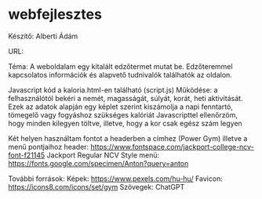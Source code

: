 # webfejlesztes

Készítő: Alberti Ádám

URL: 

Téma: A weboldalam egy kitalált edzőtermet mutat be.
Edzőteremmel kapcsolatos információk és alapvető tudnivalók találhatók az oldalon.

Javascript kód a kaloria.html-en található (script.js)
Működése: a felhasználótól bekéri a nemét, magasságát, súlyát, korát, heti aktivitását.
Ezek az adatok alapján egy képlet szerint kiszámolja a napi fenntartó, tömegelő vagy fogyáshoz szükséges kalóriát
Javascripttel ellenőrzöm, hogy minden kilegyen töltve, illetve, hogy a kor csak egész szám legyen

Két helyen használtam fontot a headerben a címhez (Power Gym) illetve a menű pontjaihoz
header: https://www.fontspace.com/jackport-college-ncv-font-f21145 Jackport Regular NCV Style
menü: https://fonts.google.com/specimen/Anton?query=anton

További források:
Képek: https://www.pexels.com/hu-hu/
Favicon: https://icons8.com/icons/set/gym
Szövegek: ChatGPT



